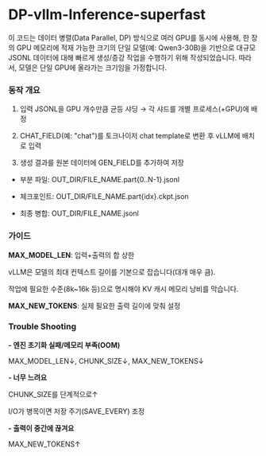 # DP-vllm-Inference-superfast

이 코드는 데이터 병렬(Data Parallel, DP) 방식으로 여러 GPU를 동시에 사용해, 한 장의 GPU 메모리에 적재 가능한 크기의 단일 모델(예: Qwen3-30B)을 기반으로 대규모 JSONL 데이터에 대해 빠르게 생성/증강 작업을 수행하기 위해 작성되었습니다. 따라서, 모델은 단일 GPU에 올라가는 크기임을 가정합니다.

### 동작 개요

1. 입력 JSONL을 GPU 개수만큼 균등 샤딩 → 각 샤드를 개별 프로세스(+GPU)에 배정

2. CHAT_FIELD(예: "chat")를 토크나이저 chat template로 변환 후 vLLM에 배치로 입력

3. 생성 결과를 원본 데이터에 GEN_FIELD를 추가하여 저장

- 부분 파일: OUT_DIR/FILE_NAME.part{0..N-1}.jsonl

- 체크포인트: OUT_DIR/FILE_NAME.part{idx}.ckpt.json

- 최종 병합: OUT_DIR/FILE_NAME.jsonl

### 가이드

**MAX_MODEL_LEN**: 입력+출력의 합 상한

vLLM은 모델의 최대 컨텍스트 길이를 기본으로 잡습니다(대개 매우 큼).

작업에 필요한 수준(8k~16k 등)으로 명시해야 KV 캐시 메모리 낭비를 막습니다.

**MAX_NEW_TOKENS**: 실제 필요한 출력 길이에 맞춰 설정

### Trouble Shooting
**- 엔진 초기화 실패/메모리 부족(OOM)**

MAX_MODEL_LEN↓, CHUNK_SIZE↓, MAX_NEW_TOKENS↓
    
**- 너무 느려요**

CHUNK_SIZE를 단계적으로↑
    
I/O가 병목이면 저장 주기(SAVE_EVERY) 조정

**- 출력이 중간에 끊겨요**
    
MAX_NEW_TOKENS↑

